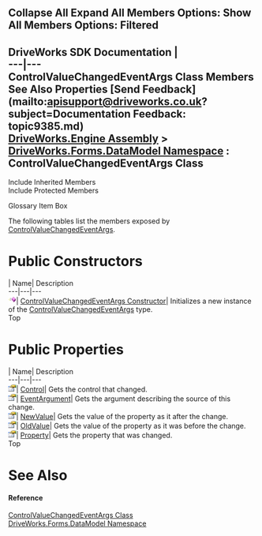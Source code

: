 Collapse All Expand All Members Options: Show All  Members Options: Filtered   
---  
DriveWorks SDK Documentation  |   
---|---  
ControlValueChangedEventArgs Class Members   
See Also Properties [Send Feedback](mailto:apisupport@driveworks.co.uk?subject=Documentation Feedback: topic9385.md)  
[DriveWorks.Engine Assembly](topic2156.md) > [DriveWorks.Forms.DataModel Namespace](topic9371.md) : ControlValueChangedEventArgs Class  
---  
  
Include Inherited Members    
Include Protected Members  


Glossary Item Box

The following tables list the members exposed by [ControlValueChangedEventArgs](topic9385.md).

# Public Constructors

| Name| Description  
---|---|---  
![Public Constructor](dotnetimages/publicConstructor.gif)| [ControlValueChangedEventArgs Constructor](topic9392.md)| Initializes a new instance of the [ControlValueChangedEventArgs](topic9385.md) type.   
Top

# Public Properties

| Name| Description  
---|---|---  
![Public Property](dotnetimages/publicProperty.gif)| [Control](topic9393.md)| Gets the control that changed.   
![Public Property](dotnetimages/publicProperty.gif)| [EventArgument](topic9394.md)| Gets the argument describing the source of this change.   
![Public Property](dotnetimages/publicProperty.gif)| [NewValue](topic9395.md)| Gets the value of the property as it after the change.   
![Public Property](dotnetimages/publicProperty.gif)| [OldValue](topic9396.md)| Gets the value of the property as it was before the change.   
![Public Property](dotnetimages/publicProperty.gif)| [Property](topic9397.md)| Gets the property that was changed.   
Top

# See Also

#### Reference

[ControlValueChangedEventArgs Class](topic9385.md)   
[DriveWorks.Forms.DataModel Namespace](topic9371.md)


